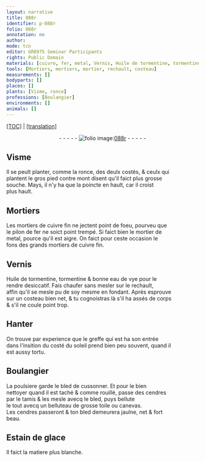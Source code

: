 ```yaml
---
layout: narrative
title: 088r
identifier: p-088r
folio: 088r
annotation: no
author:
mode: tcn
editor: GR8975 Seminar Participants
rights: Public Domain
materials: [cuivre, fer, metal, Vernis, Huile de tormentine, tormentine, bonne eau de vye, poulsiere, bled, cendres, toile, canevas, Estain de glace]
tools: [Mortiers, mortiers, mortier, rechault, costeau]
measurements: []
bodyparts: []
places: []
plants: [Visme, ronce]
professions: [Boulangier]
environments: []
animals: []
---
```


 <p><a href="{{ site.baseurl }}/normalized/">[TOC]</a> | <a href="{{ site.baseurl }}/texts/p-088r_tl/" target="_blank">[translation]</a></p><div class="folio" align="center">- - - - - <a href="http://gallica.bnf.fr/ark:/12148/btv1b10500001g/f181.image" target="_blank"><img src="https://cu-mkp.github.io/2017-workshop-edition/assets/photo-icon.png" alt="folio image: " style="display:inline-block; margin-bottom:-3px;"/>088r</a> - - - - - </div>  
  

## <span class="pa">Visme</span>

 
Il se peult planter, co<span class="exp">mm</span>e la <span class="pa">ronce</span>, des deulx costés, & ceulx qui<br/> plantent le gros pied contre mont disent qu'il faict plus grosse<br/> souche. Mays, il n'y ha que la poincte en hault, car il croist<br/> plus hault.
 
 
  

## <span class="tl">Mortiers</span>

 
Les <span class="tl">mortiers</span> de <span class="m">cuivre</span> fin ne jectent point de foeu, pourveu que<br/> le pilon de <span class="m">fer</span> ne soict point trempé. Si faict bien le <span class="tl">mortier</span> de<br/> <span class="m">metal</span>, pource qu'il est aigre. On faict pour ceste occasion le<br/> fons des grands <span class="tl">mortiers</span> de <span class="m">cuivre</span> fin.
 
 
  

## <span class="m">Vernis</span>

 
<span class="m">Huile de tormentine</span>, <span class="m">tormentine</span> & <span class="m">bonne eau de vye</span> pour le<br/> rendre desiccatif. Fais chaufer sans mesler sur le <span class="tl">rechault</span>,<br/> affin qu'il se mesle <span class="del">pu</span> de soy mesme en fondant. Aprés esprouve<br/> sur un <span class="tl">costeau</span> bien net, & tu cognoistras là s'il ha assés de corps<br/> & s'il ne coule point trop.
 
 
  

## Hanter

 
On trouve par experience que le greffe qui <span class="del">est</span> ha son entrée<br/> dans l'insition du costé du soleil prend bien peu souvent, quand il<br/> est aussy tortu.
 
 
  

## <span class="pro">Boulangier</span>

 
La <span class="m">poulsiere</span> garde le <span class="m">bled</span> de cussonner. Et pour le bien<br/> nettoyer quand il est taché & co<span class="exp">mm</span>e rouillé, passe des <span class="m">cendres</span><br/> par le tamis & les mesle avecq le <span class="m">bled</span>, puys bellute<br/> le tout avecq un belluteau de grosse <span class="m">toile</span> ou <span class="m">canevas</span>.<br/> Les <span class="m">cendres</span> passeront & ton <span class="m">bled</span> demeurera jaulne, net & fort<br/> beau.
 
 
  

## <span class="m">Estain de glace</span>

 
Il faict la matiere plus blanche.
 
 